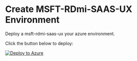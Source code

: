 # Create MSFT-RDmi-SAAS-UX Environment

Deploy a msft-rdmi-saas-ux your azure environment.

Click the button below to deploy:

[![Deploy to Azure](https://azuredeploy.net/deploybutton.png)](https://portal.azure.com/#create/Microsoft.Template/uri/https%3A%2F%2Fraw.githubusercontent.com%2Fpeople-tech-group%2Fmsft-rdmi-saas%2Fmaster%2Fdeploy%2F20190105%2Fazuredeploy.json)